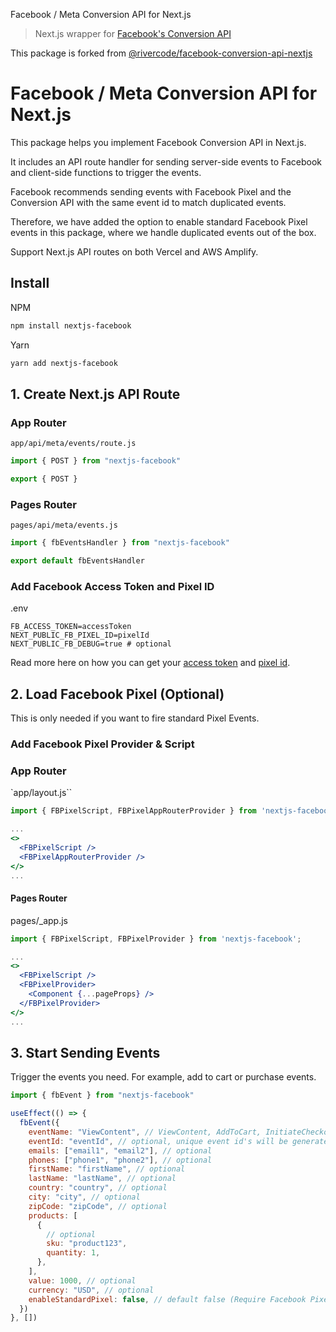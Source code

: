 Facebook / Meta Conversion API for Next.js

> Next.js wrapper for [Facebook's Conversion API](https://developers.facebook.com/docs/marketing-api/conversions-api/)

This package is forked from [@rivercode/facebook-conversion-api-nextjs](https://github.com/RivercodeAB/facebook-conversion-api-nextjs)

# Facebook / Meta Conversion API for Next.js

This package helps you implement Facebook Conversion API in Next.js.

It includes an API route handler for sending server-side events to Facebook and client-side functions to trigger the events.

Facebook recommends sending events with Facebook Pixel and the Conversion API with the same event id to match duplicated events.

Therefore, we have added the option to enable standard Facebook Pixel events in this package, where we handle duplicated events out of the box.

Support Next.js API routes on both Vercel and AWS Amplify.

## Install

NPM

```bash
npm install nextjs-facebook
```

Yarn

```bash
yarn add nextjs-facebook
```

## 1. Create Next.js API Route

### App Router

`app/api/meta/events/route.js`

```jsx
import { POST } from "nextjs-facebook"

export { POST }
```

### Pages Router

`pages/api/meta/events.js`

```jsx
import { fbEventsHandler } from "nextjs-facebook"

export default fbEventsHandler
```

### Add Facebook Access Token and Pixel ID

.env

```dotenv
FB_ACCESS_TOKEN=accessToken
NEXT_PUBLIC_FB_PIXEL_ID=pixelId
NEXT_PUBLIC_FB_DEBUG=true # optional
```

Read more here on how you can get your [access token](https://developers.facebook.com/docs/marketing-api/conversions-api/get-started/#access-token) and [pixel id](https://www.facebook.com/business/help/952192354843755?id=1205376682832142).

## 2. Load Facebook Pixel (Optional)

This is only needed if you want to fire standard Pixel Events.

### Add Facebook Pixel Provider & Script

### App Router

`app/layout.js``

```jsx
import { FBPixelScript, FBPixelAppRouterProvider } from 'nextjs-facebook';

...
<>
  <FBPixelScript />
  <FBPixelAppRouterProvider />
</>
...
```

#### Pages Router

pages/\_app.js

```jsx
import { FBPixelScript, FBPixelProvider } from 'nextjs-facebook';

...
<>
  <FBPixelScript />
  <FBPixelProvider>
    <Component {...pageProps} />
  </FBPixelProvider>
</>
...
```

## 3. Start Sending Events

Trigger the events you need. For example, add to cart or purchase events.

```jsx
import { fbEvent } from "nextjs-facebook"

useEffect(() => {
  fbEvent({
    eventName: "ViewContent", // ViewContent, AddToCart, InitiateCheckout, Purchase etc.
    eventId: "eventId", // optional, unique event id's will be generated by default
    emails: ["email1", "email2"], // optional
    phones: ["phone1", "phone2"], // optional
    firstName: "firstName", // optional
    lastName: "lastName", // optional
    country: "country", // optional
    city: "city", // optional
    zipCode: "zipCode", // optional
    products: [
      {
        // optional
        sku: "product123",
        quantity: 1,
      },
    ],
    value: 1000, // optional
    currency: "USD", // optional
    enableStandardPixel: false, // default false (Require Facebook Pixel to be loaded, see step 2)
  })
}, [])
```
